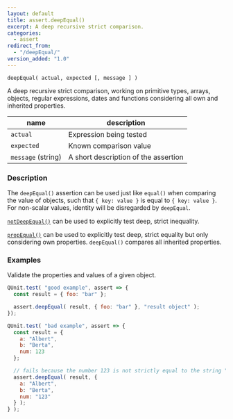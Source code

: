 ```yaml
---
layout: default
title: assert.deepEqual()
excerpt: A deep recursive strict comparison.
categories:
  - assert
redirect_from:
  - "/deepEqual/"
version_added: "1.0"
---
```


`deepEqual( actual, expected [, message ] )`

A deep recursive strict comparison, working on primitive types, arrays, objects, regular expressions, dates and functions considering all own and inherited properties.

| name | description |
|------|-------------|
| `actual` | Expression being tested |
| `expected` | Known comparison value |
| `message` (string) | A short description of the assertion |

### Description

The `deepEqual()` assertion can be used just like `equal()` when comparing the value of objects, such that `{ key: value }` is equal to `{ key: value }`. For non-scalar values, identity will be disregarded by `deepEqual`.

[`notDeepEqual()`](./notDeepEqual.md) can be used to explicitly test deep, strict inequality.

[`propEqual()`](./propEqual.md) can be used to explicitly test deep, strict equality but only considering own properties. `deepEqual()` compares all inherited properties.

### Examples

Validate the properties and values of a given object.

```js
QUnit.test( "good example", assert => {
  const result = { foo: "bar" };

  assert.deepEqual( result, { foo: "bar" }, "result object" );
});
```

```js
QUnit.test( "bad example", assert => {
  const result = {
    a: "Albert",
    b: "Berta",
    num: 123
  };

  // fails because the number 123 is not strictly equal to the string "123".
  assert.deepEqual( result, {
    a: "Albert",
    b: "Berta",
    num: "123"
  } );
} );
```

